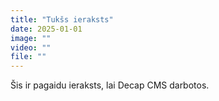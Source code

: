 ```yaml
---
title: "Tukšs ieraksts"
date: 2025-01-01
image: ""
video: ""
file: ""
---
```


Šis ir pagaidu ieraksts, lai Decap CMS darbotos.
